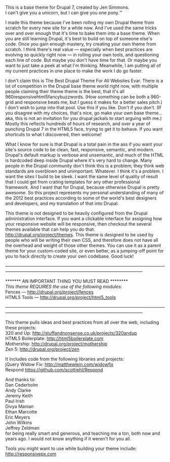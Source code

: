 This is a base theme for Drupal 7, created by Jen Simmons.  
I can't give you a unicorn, but I can give you one pony.™


I made this theme because I've been rolling my own Drupal theme from scratch for every new site for a while now. And I've used the same tricks over and over enough that it's time to bake them into a base theme. When you are still learning Drupal, it's best to build on top of someone else's code. Once you gain enough mastery, try creating your own theme  from scratch. I think there's real value — especially when best practices are evolving so quickly right now — in rolling your own tools, and questioning each line of code. But maybe you don't have time for that. Or maybe you want to just take a peek at what I'm thinking. Meanwhile, I am putting all of my current practices in one place to make the work I do go faster.

I don't claim this is The Best Drupal Theme For All Websites Evar. There is a lot of competition in the Drupal base theme world right now, with multiple people claiming their theme theme is the best, that it's all 960responsivehtml5fancybuzzwords. (How something can be both a 960-grid and responsive beats me, but I guess it makes for a better sales pitch.) I don't wish to jump into that pool. Use this if you like. Don't if you don't. (If you disagree with my choices, that's nice, go make your own base theme… aka, this is not an invitation for you drupal jackals to start arguing with me.) Mostly this reflects hundreds of hours of research, and over a year of punching Drupal 7 in the HTML5 face, trying to get it to behave. If you want shortcuts to what I discovered, then welcome! 

What I know for sure is that Drupal is a total pain in the ass if you want your site's source code to be clean, fast, responsive, semantic, and modern. Drupal's default markup is verbose and unsemantic, and much of the HTML is hardcoded deep inside Drupal where it's very hard to change. Many people in the Drupal community don't think this is a problem; they think web standards are overblown and unimportant. Whatever. I think it's a problem. I want the sites I build to be sleek. I want the same level of quality of result that I could get from crating templates for any other professional framework. And I want that for Drupal, because otherwise Drupal is pretty awesome. So this project represents my personal understanding of many of the 2012 best practices according to some of the world's best designers and developers, and my translation of that into Drupal. 

This theme is not designed to be heavily configured from the Drupal administration interface. If you want a clickable interface for assigning how your responsive website will be responsive, then checkout the several themes available that can help you do that: http://drupal.org/project/themes. This theme is designed to be used by people who will be writing their own CSS, and therefore does not have all the overhead and weight of those other themes. You can use it as a parent theme for your custom-coded site, or even better, as a jumping-off point for you to hack directly to create your own codebase. Good luck! 

———————————————————————————————————————————————————————————————————

******* AN IMPORTANT THING YOU MUST READ ********  
_This theme REQUIRES the use of the following modules:_  
Fences — http://drupal.org/project/fences  
HTML5 Tools — http://drupal.org/project/html5_tools  
 
———————————————————————————————————————————————————————————————————


This theme pulls ideas and best practices from all over the web, including these projects:  
320 and Up: http://stuffandnonsense.co.uk/projects/320andup  
HTML5 Boilerplate: http://html5boilerplate.com  
Mothership: http://drupal.org/project/mothership  
Zen 5: http://drupal.org/project/zen  
  
It includes code from the following libraries and projects:  
jQuery Widow Fix: http://matthewlein.com/widowfix  
Respond https://github.com/scottjehl/Respond  
  
  
And thanks to:  
Dan Cederholm  
Andy Clarke  
Jeremy Keith  
Paul Irish  
Divya Manian  
Ethan Marcotte  
Eric Meyers  
John Wilkins  
Jeffrey Zeldman  
for being really smart and generous, and teaching me a ton, both now and years ago. I would not know anything if it weren't for you all. 
 
Tools you might want to use while building your theme include:  
http://responsivepx.com  